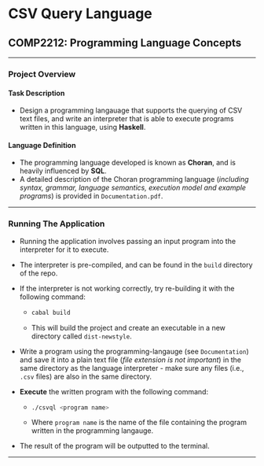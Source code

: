 # CSV Query Language

## COMP2212: Programming Language Concepts

---

### Project Overview

#### Task Description

- Design a programming langauage that supports the querying of CSV text files, and write an interpreter that is able to execute programs written in this language, using **Haskell**.

#### Language Definition

- The programming language developed is known as **Choran**, and is heavily influenced by **SQL**.
- A detailed description of the Choran programming language (*including syntax, grammar, language semantics, execution model and example programs*) is provided in `Documentation.pdf`. 

---

### Running The Application

- Running the application involves passing an input program into the interpreter for it to execute.

- The interpreter is pre-compiled, and can be found in the `build` directory of the repo.

- If the interpreter is not working correctly, try re-building it with the following command:

  - ```bash
    cabal build
    ```

  - This will build the project and create an executable in a new directory called `dist-newstyle`.

- Write a program using the programming-langauge (see `Documentation`) and save it into a plain text file (*file extension is not important*) in the same directory as the language interpreter - make sure any files (i.e., `.csv` files) are also in the same directory.

- **Execute** the written program with the following command:

  - ```bash
    ./csvql <program name>
    ```

  - Where `program name` is the name of the file containing the program written in the programming langauge.

- The result of the program will be outputted to the terminal.

---


